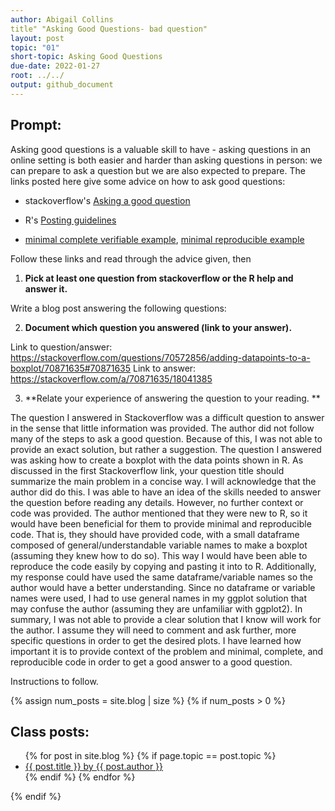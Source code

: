 ```yaml
---
author: Abigail Collins 
title" "Asking Good Questions- bad question"
layout: post
topic: "01"
short-topic: Asking Good Questions
due-date: 2022-01-27
root: ../../
output: github_document 
---
```


## Prompt:

Asking good questions is a valuable skill to have - asking questions in an online setting is both easier and harder than asking questions in person: we can prepare to ask a question but we are also expected to prepare.
The links posted here give some advice on how to ask good questions:

- stackoverflow's [Asking a good question](http://stackoverflow.com/help/how-to-ask)

- R's [Posting guidelines](https://www.r-project.org/posting-guide.html)

- [minimal complete verifiable example](https://stackoverflow.com/help/mcve), [minimal reproducible example](https://www.tidyverse.org/help/)

Follow these links and read through the advice given, then

1. **Pick at least one question from stackoverflow or the R help and answer it.**

Write a blog post answering the following questions: 

2. **Document which question you answered (link to your answer).**

Link to question/answer: https://stackoverflow.com/questions/70572856/adding-datapoints-to-a-boxplot/70871635#70871635 
Link to answer: https://stackoverflow.com/a/70871635/18041385 

3. **Relate your experience of answering the question to your reading. **

The question I answered in Stackoverflow was a difficult question to answer in the sense that little information was provided. The author did not follow many of the steps to ask a good question. Because of this, I was not able to provide an exact solution, but rather a suggestion. The question I answered was asking how to create a boxplot with the data points shown in R. As discussed in the first Stackoverflow link, your question title should summarize the main problem in a concise way. I will acknowledge that the author did do this. I was able to have an idea of the skills needed to answer the question before reading any details. However, no further context or code was provided. The author mentioned that they were new to R, so it would have been beneficial for them to provide minimal and reproducible code. That is, they should have provided code, with a small dataframe composed of general/understandable variable names to make a boxplot (assuming they knew how to do so). This way I would have been able to reproduce the code easily by copying and pasting it into to R. Additionally, my response could have used the same dataframe/variable names so the author would have a better understanding. Since no dataframe or variable names were used, I had to use general names in my ggplot solution that may confuse the author (assuming they are unfamiliar with ggplot2). In summary, I was not able to provide a clear solution that I know will work for the author. I assume they will need to comment and ask further, more specific questions in order to get the desired plots. I have learned how important it is to provide context of the problem and minimal, complete, and reproducible code in order to get a good answer to a good question. 

<!--Go to [https://github.com/Stat585-at-ISU/blog](https://github.com/Stat585-at-ISU/blog) for instructions about how to prepare and submit your blog post.-->
Instructions to follow.


{% assign num_posts = site.blog | size %}
{% if num_posts > 0 %}
## Class posts:

<ul>
{% for post in site.blog %}
  {% if page.topic == post.topic %}
  <li><a href="{{ post.url }}">{{ post.title }} by {{ post.author }}</a></li>
  {% endif %}
{% endfor %}
</ul>
{% endif %}
